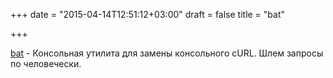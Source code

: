 +++
date = "2015-04-14T12:51:12+03:00"
draft = false
title = "bat"

+++

<p><a href="https://github.com/astaxie/bat">bat</a>&nbsp;- Консольная утилита для замены консольного cURL. Шлем запросы по человечески.</p>

